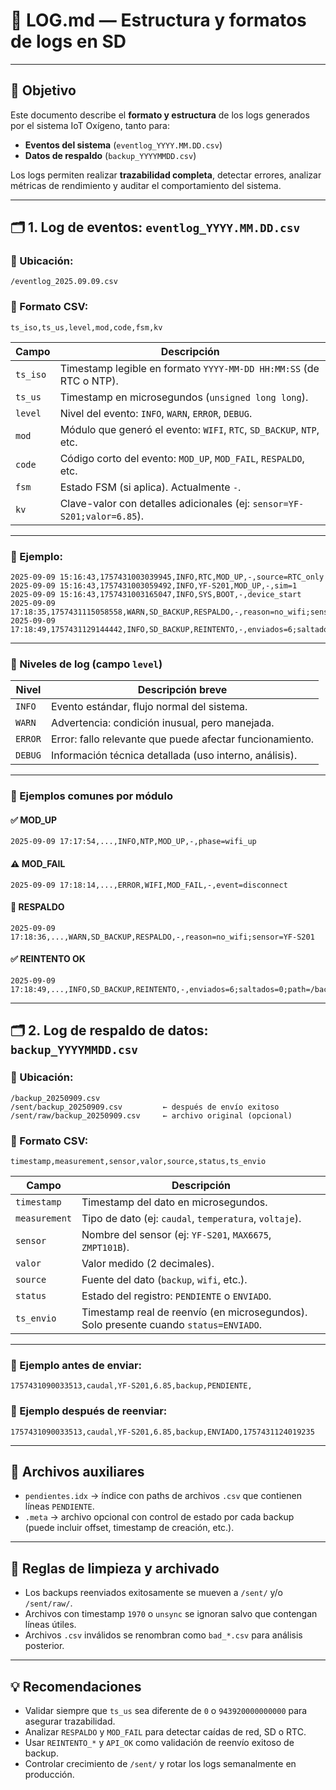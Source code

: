 
# 📄 LOG.md — Estructura y formatos de logs en SD

---

## 🧠 Objetivo

Este documento describe el **formato y estructura** de los logs generados por el sistema IoT Oxígeno, tanto para:

- **Eventos del sistema** (`eventlog_YYYY.MM.DD.csv`)
- **Datos de respaldo** (`backup_YYYYMMDD.csv`)

Los logs permiten realizar **trazabilidad completa**, detectar errores, analizar métricas de rendimiento y auditar el comportamiento del sistema.

---

## 🗂️ 1. Log de eventos: `eventlog_YYYY.MM.DD.csv`

### 📌 Ubicación:
```
/eventlog_2025.09.09.csv
```

### 📄 Formato CSV:
```csv
ts_iso,ts_us,level,mod,code,fsm,kv
```

| Campo       | Descripción |
|-------------|-------------|
| `ts_iso`    | Timestamp legible en formato `YYYY-MM-DD HH:MM:SS` (de RTC o NTP). |
| `ts_us`     | Timestamp en microsegundos (`unsigned long long`). |
| `level`     | Nivel del evento: `INFO`, `WARN`, `ERROR`, `DEBUG`. |
| `mod`       | Módulo que generó el evento: `WIFI`, `RTC`, `SD_BACKUP`, `NTP`, etc. |
| `code`      | Código corto del evento: `MOD_UP`, `MOD_FAIL`, `RESPALDO`, etc. |
| `fsm`       | Estado FSM (si aplica). Actualmente `-`. |
| `kv`        | Clave-valor con detalles adicionales (ej: `sensor=YF-S201;valor=6.85`). |

---

### 🧪 Ejemplo:

```csv
2025-09-09 15:16:43,1757431003039945,INFO,RTC,MOD_UP,-,source=RTC_only
2025-09-09 15:16:43,1757431003059492,INFO,YF-S201,MOD_UP,-,sim=1
2025-09-09 15:16:43,1757431003165047,INFO,SYS,BOOT,-,device_start
2025-09-09 17:18:35,1757431115058558,WARN,SD_BACKUP,RESPALDO,-,reason=no_wifi;sensor=MAX6675
2025-09-09 17:18:49,1757431129144442,INFO,SD_BACKUP,REINTENTO,-,enviados=6;saltados=0;path=/backup_20250909.csv
```

---

### 🧠 Niveles de log (campo `level`)

| Nivel  | Descripción breve |
|--------|--------------------|
| `INFO` | Evento estándar, flujo normal del sistema. |
| `WARN` | Advertencia: condición inusual, pero manejada. |
| `ERROR`| Error: fallo relevante que puede afectar funcionamiento. |
| `DEBUG`| Información técnica detallada (uso interno, análisis). |

---

### 🎯 Ejemplos comunes por módulo

#### ✅ MOD_UP
```csv
2025-09-09 17:17:54,...,INFO,NTP,MOD_UP,-,phase=wifi_up
```

#### ⚠️ MOD_FAIL
```csv
2025-09-09 17:18:14,...,ERROR,WIFI,MOD_FAIL,-,event=disconnect
```

#### 💾 RESPALDO
```csv
2025-09-09 17:18:36,...,WARN,SD_BACKUP,RESPALDO,-,reason=no_wifi;sensor=YF-S201
```

#### ✅ REINTENTO OK
```csv
2025-09-09 17:18:49,...,INFO,SD_BACKUP,REINTENTO,-,enviados=6;saltados=0;path=/backup_20250909.csv
```

---

## 🗂️ 2. Log de respaldo de datos: `backup_YYYYMMDD.csv`

### 📌 Ubicación:
```
/backup_20250909.csv
/sent/backup_20250909.csv         ← después de envío exitoso
/sent/raw/backup_20250909.csv     ← archivo original (opcional)
```

### 📄 Formato CSV:
```csv
timestamp,measurement,sensor,valor,source,status,ts_envio
```

| Campo        | Descripción |
|--------------|-------------|
| `timestamp`  | Timestamp del dato en microsegundos. |
| `measurement`| Tipo de dato (ej: `caudal`, `temperatura`, `voltaje`). |
| `sensor`     | Nombre del sensor (ej: `YF-S201`, `MAX6675`, `ZMPT101B`). |
| `valor`      | Valor medido (2 decimales). |
| `source`     | Fuente del dato (`backup`, `wifi`, etc.). |
| `status`     | Estado del registro: `PENDIENTE` o `ENVIADO`. |
| `ts_envio`   | Timestamp real de reenvío (en microsegundos). Solo presente cuando `status=ENVIADO`. |

---

### 🧪 Ejemplo antes de enviar:
```csv
1757431090033513,caudal,YF-S201,6.85,backup,PENDIENTE,
```

### 🧪 Ejemplo después de reenviar:
```csv
1757431090033513,caudal,YF-S201,6.85,backup,ENVIADO,1757431124019235
```

---

## 📌 Archivos auxiliares

- `pendientes.idx` → índice con paths de archivos `.csv` que contienen líneas `PENDIENTE`.
- `.meta`          → archivo opcional con control de estado por cada backup (puede incluir offset, timestamp de creación, etc.).

---

## 🧼 Reglas de limpieza y archivado

- Los backups reenviados exitosamente se mueven a `/sent/` y/o `/sent/raw/`.
- Archivos con timestamp `1970` o `unsync` se ignoran salvo que contengan líneas útiles.
- Archivos `.csv` inválidos se renombran como `bad_*.csv` para análisis posterior.

---

## 💡 Recomendaciones

- Validar siempre que `ts_us` sea diferente de `0` o `943920000000000` para asegurar trazabilidad.
- Analizar `RESPALDO` y `MOD_FAIL` para detectar caídas de red, SD o RTC.
- Usar `REINTENTO_*` y `API_OK` como validación de reenvío exitoso de backup.
- Controlar crecimiento de `/sent/` y rotar los logs semanalmente en producción.
